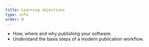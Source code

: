 ```yaml
---
title: Learning objectives
type: info
order: 0
---
```


- How, where and why publishing your software.
- Understand the basis steps of a modern publication workflow.